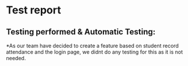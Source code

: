 # Test report  

## Testing performed & Automatic Testing:

*As our team have decided to create a feature based on student record attendance and the login page, we didnt do any testing for this as it is not needed. 
